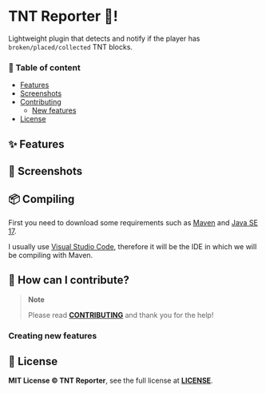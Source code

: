 # TNT Reporter 🧨!
Lightweight plugin that detects and notify if the player has `broken/placed/collected` TNT blocks.

### 🧾 Table of content
- [Features](#-features)
- [Screenshots](#-screenshots)
- [Contributing](#-how-can-i-contribute)
    - [New features](#creating-new-features)
- [License](#-license)

## ✨ Features

## 📸 Screenshots

## 📦 Compiling
First you need to download some requirements such as [Maven](https://maven.apache.org/) and [Java SE 17](https://www.oracle.com/java/technologies/javase/jdk17-archive-downloads.html).

I usually use [Visual Studio Code](https://code.visualstudio.com/), therefore it will be the IDE in which we will be compiling with Maven.

## 🔧 How can I contribute?
> **Note**
>
> Please read **[CONTRIBUTING](https://github.com/TrollSkull/MBmanager/blob/main/CONTRIBUTING.md)** and thank you for the help!

### Creating new features

## 📝 License
**MIT License © TNT Reporter**, see the full license at **[LICENSE](https://github.com/TrollSkull/TNT-Reporter/blob/main/LICENSE)**.

